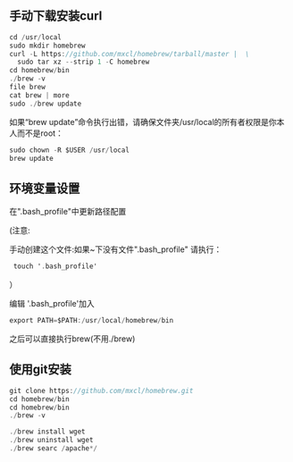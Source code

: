 ## 手动下载安装curl

~~~objectivec
cd /usr/local
sudo mkdir homebrew
curl -L https://github.com/mxcl/homebrew/tarball/master |  \
  sudo tar xz --strip 1 -C homebrew
cd homebrew/bin
./brew -v
file brew
cat brew | more
sudo ./brew update
~~~

如果“brew update”命令执行出错，请确保文件夹/usr/local的所有者权限是你本人而不是root：

~~~objectivec
sudo chown -R $USER /usr/local
brew update
~~~


## 环境变量设置

在".bash_profile"中更新路径配置

(注意:

手动创建这个文件:如果~下没有文件".bash_profile" 请执行：

~~~objectivec
 touch '.bash_profile'
~~~

）

编辑 '.bash_profile'加入

~~~objectivec
export PATH=$PATH:/usr/local/homebrew/bin
~~~

之后可以直接执行brew(不用./brew)


## 使用git安装

~~~objectivec
git clone https://github.com/mxcl/homebrew.git
cd homebrew/bin
cd homebrew/bin
./brew -v

./brew install wget
./brew uninstall wget
./brew searc /apache*/
~~~